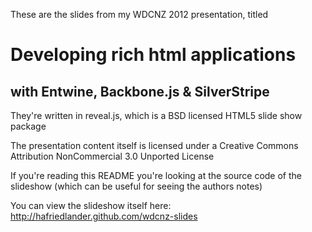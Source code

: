These are the slides from my WDCNZ 2012 presentation, titled

# Developing rich html applications
##	with Entwine, Backbone.js & SilverStripe

They're written in reveal.js, which is a BSD licensed HTML5 slide show package

The presentation content itself is licensed under a Creative Commons Attribution NonCommercial 3.0 Unported License

If you're reading this README you're looking at the source code of the slideshow (which
can be useful for seeing the authors notes)

You can view the slideshow itself here: http://hafriedlander.github.com/wdcnz-slides
